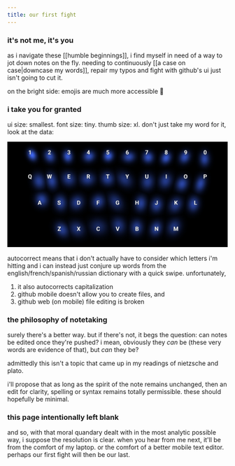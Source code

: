 ```yaml
---
title: our first fight
---
```


### it's not me, it's you

as i navigate these [[humble beginnings]], i find myself in need of a way to jot down notes on the fly. needing to continuously [[a case on case|downcase my words]], repair my typos and fight with github's ui just isn't going to cut it.

on the bright side: emojis are much more accessible 🤠

### i take you for granted

ui size: smallest. font size: tiny. thumb size: xl. don't just take my word for it, look at the data:

<img src="/assets/typing.jpg" />

autocorrect means that i don't actually have to consider which letters i'm hitting and i can instead just conjure up words from the english/french/spanish/russian dictionary with a quick swipe. unfortunately,
1. it also autocorrects capitalization
2. github mobile doesn't allow you to create files, and
3. github web (on mobile) file editing is broken

### the philosophy of notetaking

surely there's a better way. but if there's not, it begs the question: can notes be edited once they're pushed? i mean, obviously they _can_ be (these very words are evidence of that), but *can* they be?

admittedly this isn't a topic that came up in my readings of nietzsche and plato.

i'll propose that as long as the spirit of the note remains unchanged, then an edit for clarity, spelling or syntax remains totally permissible. these should hopefully be minimal.

### this page intentionally left blank

and so, with that moral quandary dealt with in the most analytic possible way, i suppose the resolution is clear. when you hear from me next, it'll be from the comfort of my laptop. or the comfort of a better mobile text editor. perhaps our first fight will then be our last.